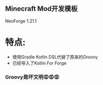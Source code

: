 ## Minecraft Mod开发模板
NeoForge 1.21.1
# 特点:
- 使用Gradle Kotlin DSL代替了原来的Groovy
- 已经导入了Kotlin For Forge

### Groovy是坏文明😡😡😡
